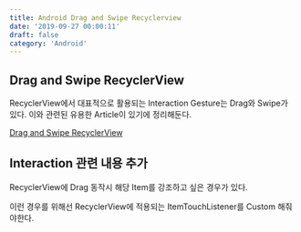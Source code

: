 ```yaml
---
title: Android Drag and Swipe Recyclerview
date: '2019-09-27 00:00:11'
draft: false
category: 'Android'
---
```


## Drag and Swipe RecyclerView

RecyclerView에서 대표적으로 활용되는 Interaction Gesture는 Drag와 Swipe가 있다. 이와 관련된 유용한 Article이 있기에 정리해둔다.

[Drag and Swipe RecyclerView](http://dudmy.net/android/2018/05/02/drag-and-swipe-recyclerview/)

## Interaction 관련 내용 추가

RecyclerView에 Drag 동작시 해당 Item를 강조하고 싶은 경우가 있다.

이런 경우를 위해선 RecyclerView에 적용되는 ItemTouchListener를 Custom 해줘야한다.
